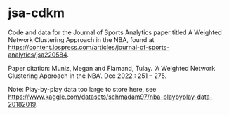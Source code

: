# jsa-cdkm
Code and data for the Journal of Sports Analytics paper titled A Weighted Network Clustering Approach in the NBA, found at https://content.iospress.com/articles/journal-of-sports-analytics/jsa220584. 

Paper citation: 
Muniz, Megan and Flamand, Tulay. ‘A Weighted Network Clustering Approach in the NBA’. Dec 2022 : 251 – 275.

Note:
Play-by-play data too large to store here, see https://www.kaggle.com/datasets/schmadam97/nba-playbyplay-data-20182019.  

